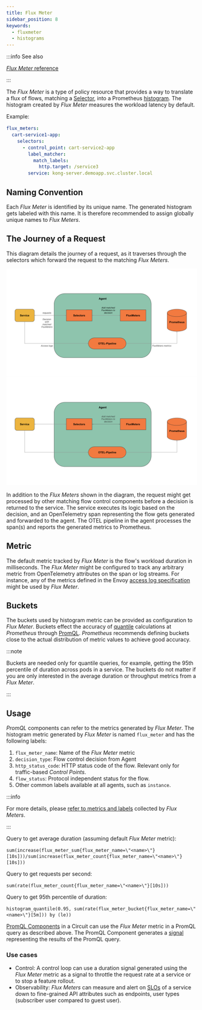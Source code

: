 ```yaml
---
title: Flux Meter
sidebar_position: 8
keywords:
  - fluxmeter
  - histograms
---
```


:::info See also

[_Flux Meter_ reference][reference]

:::

The _Flux Meter_ is a type of policy resource that provides a way to translate a
flux of flows, matching a [Selector][flow-selectors], into a Prometheus
[histogram][histogram-metric]. The histogram created by _Flux Meter_ measures
the workload latency by default.

Example:

```yaml
flux_meters:
  cart-service1-app:
    selectors:
      - control_point: cart-service2-app
        label_matcher:
          match_labels:
            http.target: /service3
        service: kong-server.demoapp.svc.cluster.local
```

## Naming Convention

Each _Flux Meter_ is identified by its unique name. The generated histogram gets
labeled with this name. It is therefore recommended to assign globally unique
names to _Flux Meters_.

## The Journey of a Request

This diagram details the journey of a request, as it traverses through the
selectors which forward the request to the matching _Flux Meters_.

![Flux Meter](./assets/img/flux-meter-light.svg#gh-light-mode-only)
![Flux Meter](./assets/img/flux-meter-dark.svg#gh-dark-mode-only)

In addition to the _Flux Meters_ shown in the diagram, the request might get
processed by other matching flow control components before a decision is
returned to the service. The service executes its logic based on the decision,
and an OpenTelemetry span representing the flow gets generated and forwarded to
the agent. The OTEL pipeline in the agent processes the span(s) and reports the
generated metrics to Prometheus.

## Metric

The default metric tracked by _Flux Meter_ is the flow's workload duration in
milliseconds. The _Flux Meter_ might be configured to track any arbitrary metric
from OpenTelemetry attributes on the span or log streams. For instance, any of
the metrics defined in the Envoy [access log
specification][envoy-access-log-spec] might be used by _Flux Meter_.

## Buckets

The buckets used by histogram metric can be provided as configuration to _Flux
Meter_. Buckets effect the accuracy of [quantile][quantiles] calculations at
_Prometheus_ through [PromQL][promql-reference]. _Prometheus_ recommends
defining buckets close to the actual distribution of metric values to achieve
good accuracy.

:::note

Buckets are needed only for quantile queries, for example, getting the 95th
percentile of duration across pods in a service. The buckets do not matter if
you are only interested in the average duration or throughput metrics from a
_Flux Meter_.

:::

## Usage

_PromQL_ components can refer to the metrics generated by _Flux Meter_. The
histogram metric generated by _Flux Meter_ is named `flux_meter` and has the
following labels:

1. `flux_meter_name`: Name of the _Flux Meter_ metric
2. `decision_type`: Flow control decision from Agent
3. `http_status_code`: HTTP status code of the flow. Relevant only for
   traffic-based _Control Points_.
4. `flow_status`: Protocol independent status for the flow.
5. Other common labels available at all agents, such as `instance`.

:::info

For more details, please
[refer to metrics and labels](/reference/observability/prometheus-metrics/agent.md#flux-meter)
collected by _Flux Meters_.

:::

Query to get average duration (assuming default _Flux Meter_ metric):

```promql
sum(increase(flux_meter_sum{flux_meter_name=\"<name>\"}[10s]))/sum(increase(flux_meter_count{flux_meter_name=\"<name>\"}[10s]))
```

Query to get requests per second:

```promql
sum(rate(flux_meter_count{flux_meter_name=\"<name>\"}[10s]))
```

Query to get 95th percentile of duration:

```promql
histogram_quantile(0.95, sum(rate(flux_meter_bucket{flux_meter_name=\"<name>\"}[5m])) by (le))
```

[PromQL Components][promql-reference] in a Circuit can use the _Flux Meter_
metric in a PromQL query as described above. The PromQL Component generates a
[signal][signal] representing the results of the PromQL query.

### Use cases

- Control: A control loop can use a duration signal generated using the _Flux
  Meter_ metric as a signal to throttle the request rate at a service or to stop
  a feature rollout.
- Observability: _Flux Meters_ can measure and alert on [SLOs][google-sre-slo]
  of a service down to fine-grained API attributes such as endpoints, user types
  (subscriber user compared to guest user).

[reference]: /reference/configuration/spec.md#flux-meter
[flow-selectors]: /concepts/selector.md
[histogram-metric]: https://prometheus.io/docs/practices/histograms/
[quantiles]: https://prometheus.io/docs/practices/histograms/#quantiles
[envoy-access-log-spec]:
  https://www.envoyproxy.io/docs/envoy/latest/configuration/observability/access_log/usage#command-operators
[promql-reference]: /reference/configuration/spec.md#prom-q-l
[signal]: /concepts/advanced/circuit.md#signal
[google-sre-slo]: https://sre.google/workbook/implementing-slos/
